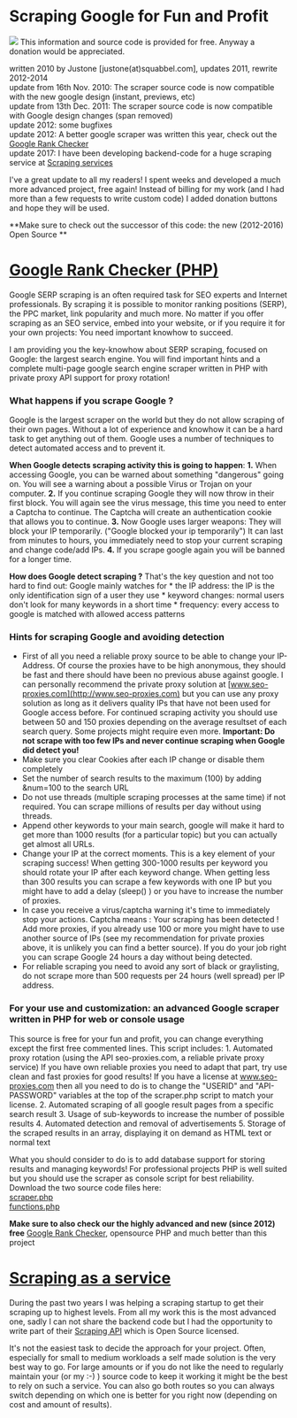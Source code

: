 Scraping Google for Fun and Profit
==================================

 ![](https://www.paypalobjects.com/de_DE/i/scr/pixel.gif) This information and source code is provided for free. Anyway a donation would be appreciated.

written 2010 by Justone \[justone(at)squabbel.com\], updates 2011, rewrite 2012-2014  
update from 16th Nov. 2010: The scraper source code is now compatible with the new google design (instant, previews, etc)  
update from 13th Dec. 2011: The scraper source code is now compatible with Google design changes (span removed)  
update 2012: some bugfixes  
update 2012: A better google scraper was written this year, check out the [Google Rank Checker](http://google-rank-checker.squabbel.com)  
update 2017: I have been developing backend-code for a huge scraping service at [Scraping services](http://scraping.services)


I've a great update to all my readers! I spent weeks and developed a much more advanced project, free again!
Instead of billing for my work (and I had more than a few requests to write custom code) I added donation buttons and hope they will be used.

**Make sure to check out the successor of this code:
the new (2012-2016) Open Source **

[Google Rank Checker (PHP)](http://google-rank-checker.squabbel.com)
==============================================================

Google SERP scraping is an often required task for SEO experts and Internet professionals.
By scraping it is possible to monitor ranking positions (SERP), the PPC market,
link popularity and much more.
No matter if you offer scraping as an SEO service, embed into your website,
or if you require it for your own projects: You need important knowhow to succeed.

I am providing you the key-knowhow about SERP scraping, focused on Google: the largest search engine.
You will find important hints and a complete multi-page google search engine scraper
written in PHP with private proxy API support for proxy rotation!

### What happens if you scrape Google ?

Google is the largest scraper on the world but they do not allow scraping of their own pages.
Without a lot of experience and knowhow it can be a hard task to get anything out of them.
Google uses a number of techniques to detect automated access and to prevent it.

**When Google detects scraping activity this is going to happen**:
**1.** When accessing Google, you can be warned about something "dangerous" going on.
You will see a warning about a possible Virus or Trojan on your computer.
**2.** If you continue scraping Google they will now throw in their first block.
You will again see the virus message, this time you need to enter a Captcha to continue.
The Captcha will create an authentication cookie that allows you to continue.
**3.** Now Google uses larger weapons: They will block your IP temporarily. ("Google blocked your ip temporarily")
It can last from minutes to hours, you immediately need to stop your current scraping and change code/add IPs.
**4.** If you scrape google again you will be banned for a longer time.

**How does Google detect scraping ?**
That's the key question and not too hard to find out:
Google mainly watches for
\* the IP address: the IP is the only identification sign of a user they use
\* keyword changes: normal users don't look for many keywords in a short time
\* frequency: every access to google is matched with allowed access patterns

### Hints for scraping Google and avoiding detection

*    First of all you need a reliable proxy source to be able to change your IP-Address.
    Of course the proxies have to be high anonymous, they should be fast and there
    should have been no previous abuse against google.
    I can personally recommend the private proxy solution at [www.seo-proxies.com](http://www.seo-proxies.com) but you
    can use any proxy solution as long as it delivers quality IPs that have not been used for Google access before.
    For continued scraping activity you should use between 50 and 150 proxies depending on the
    average resultset of each search query. Some projects might require even more.
    **Important: Do not scrape with too few IPs and never continue scraping when Google did detect you!**
*    Make sure you clear Cookies after each IP change or disable them completely
*    Set the number of search results to the maximum (100) by adding &num=100 to the search URL
*    Do not use threads (multiple scraping processes at the same time) if not required. You can scrape millions
    of results per day without using threads.
*    Append other keywords to your main search, google will make it hard to get more than 1000
    results (for a particular topic) but you can actually get almost all URLs.
*    Change your IP at the correct moments. This is a key element of your scraping success!
    When getting 300-1000 results per keyword you should rotate your IP after each keyword change.
    When getting less than 300 results you can scrape a few keywords with one IP but you might
    have to add a delay (sleep() )  or you have to increase the number of proxies.
*    In case you receive a virus/captcha warning it's time to immediately stop your actions.
    Captcha means : Your scraping has been detected !
    Add more proxies, if you already use 100 or more you might have to use another source
    of IPs (see my recommendation for private proxies above, it is unlikely you can find a better source).
    If you do your job right you can scrape Google 24 hours a day without being detected.
*   For reliable scraping you need to avoid any sort of black or graylisting, do not scrape more than 500 requests per 24 hours (well spread) per IP address.

### For your use and customization: an advanced Google scraper written in PHP for web or console usage

This source is free for your fun and profit, you can change everything except the first free
commented lines.
This script includes:
1\. Automated proxy rotation (using the API seo-proxies.com, a reliable private proxy service)
If you have own reliable proxies you need to adapt that part, try use clean and fast proxies for good results!
If you have a license at www.seo-proxies.com then all you need to do is to change the
"USERID" and "API-PASSWORD" variables at the top of the scraper.php script to match your license.
2\. Automated scraping of all google result pages from a specific search result
3\. Usage of sub-keywords to increase the number of possible results
4\. Automated detection and removal of advertisements
5\. Storage of the scraped results in an array, displaying it on demand as HTML text or normal text

What you should consider to do is to add database support for storing results and managing keywords!
For professional projects PHP is well suited but you should use the scraper as console script for best reliability.
Download the two source code files here:  
[scraper.php](source/scraper.php.txt)  
[functions.php](source/functions.php.txt)  

**Make sure to also check our the highly advanced and new (since 2012) free** [Google Rank Checker](http://google-rank-checker.squabbel.com), opensource PHP and much better than this project

[Scraping as a service](https://scraping.services/?faq&chapter=why_scraping_service)
======================
During the past two years I was helping a scraping startup to get their scraping up to highest levels.
From all my work this is the most advanced one, sadly I can not share the backend code but I had the opportunity to write part of their [Scraping API](http://scraping.services/?api&chapter=Source+Code) which is Open Source licensed.

It's not the easiest task to decide the approach for your project.
Often, especially for small to medium workloads a self made solution is the very best way to go.
For large amounts or if you do not like the need to regularly maintain your (or my :-) ) source code to keep it working it might be the best to rely on such a service.
You can also go both routes so you can always switch depending on which one is better for you right now (depending on cost and amount of results).